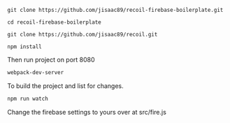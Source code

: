 ````
git clone https://github.com/jisaac89/recoil-firebase-boilerplate.git

cd recoil-firebase-boilerplate

git clone https://github.com/jisaac89/recoil.git

npm install
````

Then run project on port 8080


```sh
webpack-dev-server
```

To build the project and list for changes. 

```sh
npm run watch
```

Change the firebase settings to yours over at src/fire.js
